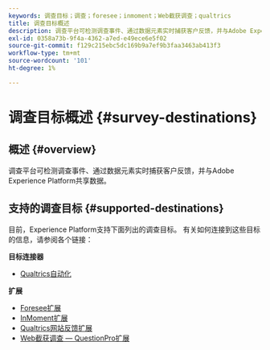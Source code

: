 ```yaml
---
keywords: 调查目标；调查；foresee；inmoment；Web截获调查；qualtrics
title: 调查目标概述
description: 调查平台可检测调查事件、通过数据元素实时捕获客户反馈，并与Adobe Experience Platform共享数据。
exl-id: 0358a73b-9f4a-4362-a7ed-e49ece6e5f02
source-git-commit: f129c215ebc5dc169b9a7ef9b3faa3463ab413f3
workflow-type: tm+mt
source-wordcount: '101'
ht-degree: 1%

---
```


# 调查目标概述 {#survey-destinations}

## 概述 {#overview}

调查平台可检测调查事件、通过数据元素实时捕获客户反馈，并与Adobe Experience Platform共享数据。

## 支持的调查目标 {#supported-destinations}

目前，Experience Platform支持下面列出的调查目标。 有关如何连接到这些目标的信息，请参阅各个链接：

**目标连接器**

* [Qualtrics自动化](./qualtrics-automations.md)

**扩展**

* [Foresee扩展](./foresee.md)
* [InMoment扩展](./inmoment.md)
* [Qualtrics网站反馈扩展](./qualtrics.md)
* [Web截获调查 — QuestionPro扩展](./web-intercept-surveys.md)
